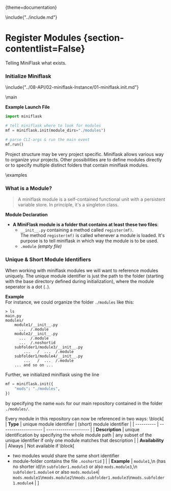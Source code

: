 {theme=documentation}

\include{"../include.md"}

# Register Modules {section-contentlist=False}
Telling MiniFlask what exists.

### Initialize Miniflask
\include{"../08-API/02-miniflask-Instance/01-miniflask.init.md"}

\main


**Example Launch File**  
```python
import miniflask

# tell miniflask where to look for modules
mf = miniflask.init(module_dirs="./modules")

# parse CLI-args & run the main event
mf.run()
```

Project structure may be very project specific. Miniflask allows various way to organize your projects.
Other possibilities are to define modules directly or to specify multiple distinct folders that contain miniflask modules.

\examples

### What is a Module?
> A miniflask module is a self-contained functional unit with a persistent variable store. In principle, it's a singleton class.

**Module Declaration**
- **A MiniFlask module is a folder that contains at least these two files**: 
    - `__init__.py` containing a method called `register(mf)`.  
        The method `register(mf)` is called whenever a module is loaded.
        It's purpose is to tell miniflask in which way the module is to be used.
    - `.module` *(empty file)*


### Unique & Short Module Identifiers
When working with miniflask modules we will want to reference modules uniquely.
The unique module identifier is just the path to the folder (starting with the base directory defined during initialization), where the module seperator is a dot (`.`).


**Example**  
For instance, we could organize the folder `./modules` like this:
```shell
> ls
main.py
modules/
    module1/__init__.py
      ...  /.module
    module2/__init__.py
      ...  /.module
      ...  /.noshortid
    subfolder1/module3/__init__.py
        ...   /  ...  /.module
    subfolder1/module4/__init__.py
        ...   /  ...  /.module
    ... and so on ...
```

Further, we initialized miniflask using the line
```py
mf = miniflask.init({
    "mods": "./modules",
})
```
by specifying the name `mods` for our main repository contained in the folder `./modules/`.


Every module in this repository can now be referenced in two ways: \block[
    | **Type**       | unique module identifier | (short) module identifier | 
    | ---------- | -------------------- | --------------------- |
    | **Description**           | unique identification by specifying the whole module path | any subset of the unique identifier if only one module matches that description | 
    | **Availability**          | Always  | Not available if \block[
- two modules would share the same short identifier
- module-folder contains the file `.noshortid`
    ] |
    | **Example**               | `module1`,\n (has no shorter id)\n `subfolder1.module3` or also `mods.module3`,\n `subfolder1.module4` or also `mods.module4`| `mods.module1`\n`mods.module2`\n`mods.subfolder1.module3`\n`mods.subfolder1.module4` |
    ]
